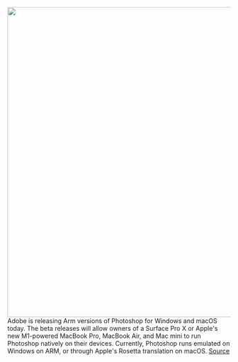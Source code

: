 <img src='https://cdn.vox-cdn.com/thumbor/Ytp_JqyKEyLySJ0A7YcVztArs68=/0x0:2835x1893/1200x800/filters:focal(1192x721:1644x1173)/cdn.vox-cdn.com/uploads/chorus_image/image/67803735/1206506281.0.jpg' width='700px' /><br/>
Adobe is releasing Arm versions of Photoshop for Windows and macOS today. The beta releases will allow owners of a Surface Pro X or Apple's new M1-powered MacBook Pro, MacBook Air, and Mac mini to run Photoshop natively on their devices. Currently, Photoshop runs emulated on Windows on ARM, or through Apple's Rosetta translation on macOS.
<a href='https://www.theverge.com/2020/11/17/21571070/adobe-photoshop-arm64-beta-windows-macos-m1'> Source <a/>